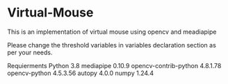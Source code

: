 # Virtual-Mouse
This is an implementation of virtual mouse using opencv and meadiapipe

Please change the threshold variables in variables declaration section as per your needs.

Requierments
Python                    3.8
mediapipe                 0.10.9
opencv-contrib-python     4.8.1.78
opencv-python             4.5.3.56
autopy                    4.0.0
numpy                     1.24.4

